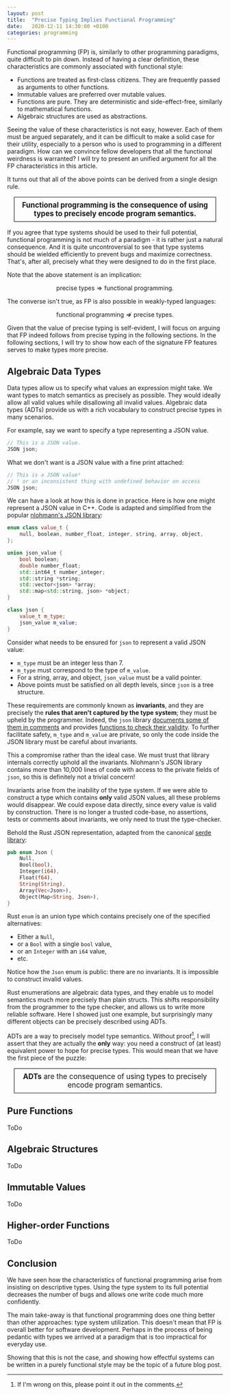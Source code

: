```yaml
---
layout: post
title:  "Precise Typing Implies Functional Programming"
date:   2020-12-11 14:30:00 +0100
categories: programming
---
```

Functional programming (FP) is, similarly to other programming paradigms, quite difficult to pin down. Instead of having a clear definition, these characteristics are commonly associated with functional style:

* Functions are treated as first-class citizens. They are frequently passed as arguments to other functions.
* Immutable values are preferred over mutable values.
* Functions are pure. They are deterministic and side-effect-free, similarly to mathematical functions.
* Algebraic structures are used as abstractions.

Seeing the value of these characteristics is not easy, however. Each of them must be argued separately, and it can be difficult to make a solid case for their utility, especially to a person who is used to programming in a different paradigm. How can we convince fellow developers that all the functional weirdness is warranted? I will try to present an unified argument for all the FP characteristics in this article.

<!--
* Why should I use first-class functions rather than first-class objects?
* Isn't function composition unnecessarily cryptic in comparison to simple sequential statements?
* Purity is valuable, but aren't side-effects sometimes more natural?
-->

<!-- Functional programming arises in a number of ways. I will explore, how functional programming follows from strong typing. This illustrates nicely why various FP concepts are useful, as they help us leverage the type system in an optimal way. -->

It turns out that all of the above points can be derived from a single design rule.

<!-- There is an underlying characteristic hidden beneath the usual functional programming patterns. The characteristics above can be seen merely as effects of this characteristic, and its value is rather self-evident. Without further ado, here it is: -->

<style>
.banner {
    font-size: larger;
    padding: 0.5rem;
    margin: 1rem;
    border: 1px solid black;
    text-align: center;
}
</style>
<p style="font-weight: bold; font-size: larger; padding: 0.5rem; margin: 1rem; border: 1px solid black; text-align: center;" class="banner">
<b>Functional programming is the consequence of using types to precisely encode program semantics.</b>
</p>

If you agree that type systems should be used to their full potential, functional programming is not much of a paradigm - it is rather just a natural consequence. And it is quite uncontroversial to see that type systems should be wielded efficiently to prevent bugs and maximize correctness. That's, after all, precisely what they were designed to do in the first place.

Note that the above statement is an implication:

$$\text{precise types} ⇒ \text{functional programming}.$$

The converse isn't true, as FP is also possible in weakly-typed languages:

$$\text{functional programming} ⇏ \text{precise types}.$$

<!-- Indeed, one can arrive at functional programming from multiple directions, as is the case with many other good ideas. -->

Given that the value of precise typing is self-evident, I will focus on arguing that FP indeed follows from precise typing in the following sections. In the following sections, I will try to show how each of the signature FP features serves to make types more precise.

## Algebraic Data Types

Data types allow us to specify what values an expression might take. We want types to match semantics as precisely as possible. They would ideally allow all valid values while disallowing all invalid values. Algebraic data types (ADTs) provide us with a rich vocabulary to construct precise types in many scenarios.

For example, say we want to specify a type representing a JSON value.

```c++
// This is a JSON value.
JSON json;
```

What we don't want is a JSON value with a fine print attached:

```c++
// This is a JSON value¹
// ¹ or an inconsistent thing with undefined behavior on access
JSON json;
```

We can have a look at how this is done in practice. Here is how one might represent a JSON value in C++. Code is adapted and simplified from the popular [nlohmann's JSON library](https://github.com/nlohmann/json):

```c++
enum class value_t {
    null, boolean, number_float, integer, string, array, object,
};

union json_value {
    bool boolean;
    double number_float;
    std::int64_t number_integer;
    std::string *string;
    std::vector<json> *array;
    std::map<std::string, json> *object;
}

class json {
    value_t m_type;
    json_value m_value;
}
```

Consider what needs to be ensured for `json` to represent a valid JSON value:

* `m_type` must be an integer less than 7.
* `m_type` must correspond to the type of `m_value`.
* For a string, array, and object, `json_value` must be a valid pointer.
* Above points must be satisfied on all depth levels, since `json` is a tree structure.

These requirements are commonly known as **invariants**, and they are precisely the **rules that aren't captured by the type system**; they must be upheld by the programmer. Indeed, the `json` library [documents some of them in comments](https://github.com/nlohmann/json/blob/97fe455ad5dd889ed30cf23bc735bb038ef67435/include/nlohmann/json.hpp#L150-L155) and provides [functions to check their validity](https://github.com/nlohmann/json/blob/97fe455ad5dd889ed30cf23bc735bb038ef67435/include/nlohmann/json.hpp#L1227-L1233). To further facilitate safety, `m_type` and `m_value` are private, so only the code inside the JSON library must be careful about invariants.

This a compromise rather than the ideal case. We must trust that library internals correctly uphold all the invariants. Nlohmann's JSON library contains more than 10,000 lines of code with access to the private fields of `json`, so this is definitely not a trivial concern!

Invariants arise from the inability of the type system. If we were able to construct a type which contains **only** valid JSON values, all these problems would disappear. We could expose data directly, since every value is valid by construction. There is no longer a trusted code-base, no assertions, tests or comments about invariants, we only need to trust the type-checker.

Behold the Rust JSON representation, adapted from the canonical [serde library](https://github.com/serde-rs/json):

```rust
pub enum Json {
    Null,
    Bool(bool),
    Integer(i64),
    Float(f64),
    String(String),
    Array(Vec<Json>),
    Object(Map<String, Json>),
}
```

Rust `enum` is an union type which contains precisely one of the specified alternatives:

* Either a `Null`,
* or a `Bool` with a single `bool` value,
* or an `Integer` with an `i64` value,
* etc.

Notice how the `Json` enum is public: there are no invariants. It is impossible to construct invalid values.

Rust enumerations are algebraic data types, and they enable us to model semantics much more precisely than plain structs. This shifts responsibility from the programmer to the type checker, and allows us to write more reliable software. Here I showed just one example, but surprisingly many different objects can be precisely described using ADTs.

ADTs are a way to precisely model type semantics. Without proof[^1], I will assert that they are actually the **only** way: you need a construct of (at least) equivalent power to hope for precise types. This would mean that we have the first piece of the puzzle:

<p class="banner">
<b>ADTs</b> are the consequence of using types to precisely encode program semantics.
</p>

## Pure Functions

ToDo

## Algebraic Structures

ToDo

## Immutable Values

ToDo

## Higher-order Functions

ToDo

## Conclusion

We have seen how the characteristics of functional programming arise from insisting on descriptive types. Using the type system to its full potential decreases the number of bugs and allows one write code much more confidently.

The main take-away is that functional programming does one thing better than other approaches: type system utilization. This doesn't mean that FP is overall better for software development. Perhaps in the process of being pedantic with types we arrived at a paradigm that is too impractical for everyday use.

Showing that this is not the case, and showing how effectful systems can be written in a purely functional style may be the topic of a future blog post.

[^1]: If I'm wrong on this, please point it out in the comments.

<!--

## Types of Values

Types define (among other things) the set of all possible values a variable can take. Precise types constrain variables to only semantically valid values. Types should, ideally, contain no semantically invalid values.

Consider, for example, nullable types. They are convenient to have, and many languages make them nearly universal. But this universality brings impreciseness. While nullable types are useful for returning *from* functions, they are mostly wrong for passing *into* functions. Every function has to correctly handle each of its arguments possibly being null, and failure to do so often results in `NullPointerException` or equivalent. You have to correctly propagate through your program an extra failure condition for each variable whether it makes sense or not.

We can get rid of this problem by making only some types nullable, perhaps using an `Optional<Type>`.

Similar considerations arise for values which may be one of multiple things. An example may be  modeling remote data which must be fetched from a server. Remote data may be in multiple mutually-exclusive states:

* Data was not yet requested.
* Data was requested, but we did not get a response yet.
* There was an error on request.
* Data was successfully fetched.

This can be perfectly captured as an algebraic data type (ADT), for example, in Haskell:

```haskell
data RemoteData err res
  = NotAsked
  | Loading
  | Failure err
  | Success res
```

There are no extra values here, and every `RemoteData` variable you construct is guaranteed to be valid. You could simulate `RemoteData` without ADTs, but it would always contain invalid values. Those could be hidden inside a module/class with a safe interface, but this just shifts responsibility to the class implementation. Here is [a great article](https://lexi-lambda.github.io/blog/2020/11/01/names-are-not-type-safety/) detailing why this approach is suboptimal.

In conclusion, algebraic data types, one of the characteristics of FP style, are needed to precisely model value semantics.

## Functions

Next, let's look at functions. Most languages specify the means by which a function can interact with the rest of the program via **function signature**, consisting of **argument types** and the **return type**. Argument types specify the prerequisites, and the return type specifies the effects (results) of the function.

However, arguments and the return value don't specify function interface precisely. Functions can also do various side-effects not captured by the signature. They can:

* Access global variables, static variables, or instance variables
* Access external resources, such as PRNG state, network state, file IO, console, etc.
* Mutate arguments
* Throw exceptions

These are interactions that must be well documented and kept in mind by the programmers. They may create long-range order dependencies, which the type system doesn't know about. If side effects are not used sparingly, function signatures are not very descriptive.

We can increase type precision by getting rid of these escape hatches. Without them, function results are observable only through the return value, and the function can't access anything but its arguments. This makes type signatures much more expressive. Functions like this are called **pure**, and they are used pervasively in FP style.

Limiting ourselves to only pure functions may seem very... limiting. Obviously, side-effects exist because they are practical. How can we hope to do anything useful using just pure functions? Without diving deeper into this topic, rest assured that people write programs in languages with *only* pure functions, and it works just fine. The drawback is the steep learning curve, but it is only an upfront cost, paid once in a lifetime.

Purely functional IO requires pervasive use of higher-order functions, which is another FP characteristic.

### Mutability

If we limit ourselves to only pure functions, mutability is no longer very useful. Functions can't access anything but their arguments, and those can't be modified. This means that mutability is confined only to function bodies, where it can serve as a convenience. Some languages use function calls instead of `for` and `while` loops, which supersedes the few remaining use-cases for mutable values.

## Patterns

Now we have precise value and function types, but that is not enough. We also need a way to specify relations between them. Consider, for example, a sorting algorithm. It consists of a function `sort` together with a less-or-equal operator `leq`:

```rust
sort(Array<T>) -> Array<T>
leq(T, T) -> Bool // less or equal, ≤
```

The correctness of `sort` depends crucially on the semantics of `leq`: it can't be any old function, it must be a [total order](https://en.wikipedia.org/wiki/Total_order). It must satisfy the following relations:

* Antisymmetry. If `a ≤ b` and `b ≤ a` then `a = b`.
* Transitivity. If `a ≤ b` and `b ≤ c` then `a ≤ c`.
* Connexity. `a ≤ b` or `b ≤ a`.

If some of these are not satisfied, `sort` behaviour may not be what we expect:

```python
>>> sorted([4, float('nan'), 2, 1])
[4, nan, 1, 2]
```

This result is clearly incorrect, and it is because the `leq` is not a total order over IEEE 754 floats; it doesn't satisfy connexity. We need a way to encode this requirement into the type system, otherwise these kinds of bugs can't be prevented. This is what typeclasses/traits are used for. In Haskell:

```haskell
sort :: Ord a => [a] -> [a]
```

The `Ord` constraint tells us that we have an `≤` which forms a total order over `a`. In Rust, there is an equivalent pattern, this time sorting in place:

```rust
impl<T> Vec<T> {
    pub fn sort(&mut self) where T: Ord,
}
```

And indeed, `Ord` is not implemented for floats, which prevents the patological case above. Users of `sort` and orderable types can rest assured that they can't mess up the composition.

For a different example, suppose we want to make a parralel array sum function. This function splits the array into N sub-arrays, sums up each one in a thread, and finally sums the sub-results together. To get the same result regardless of the number of sub-arrays, our sum operation must be associative. We can express this by using the `Semigroup a` constraint which provides us with an associative operation over `a`.

```haskell
parallelSum :: Semigroup a => [a] -> a
```

This pattern of having lawful structures is ubiquitous in functional programming, and there are many well-known algebraic structures. In OOP languages, interfaces or classes could be used to the same effect, however, they have [many restrictions](https://stackoverflow.com/a/8123973) which make them much less useful.

## Other Options

We could achieve some of our goals by using other language features, not just types. For example, nullable types are sometimes a language primitive (Kotlin, Swift, SQL). Errors can be signalized using exceptions instead of return types (Java, C++). I would argue that both of these approaches are simultaneously more complex and less powerful than a type-based system. I will not go in depth on this topic, however, since this article is long enough as it is.

Mutable output arguments can be used in addition to return values. I don't see any problem with this alternative, as long as these arguments are explicitly marked.

## Notes on OOP

Object oriented programming encourages both imprecise data types, and non-descriptive functional signatures.

**Imprecise data types** arise because classes frequently contain **many** fields. This is caused by:

* OOP mental model of (thing == instance) is often not granular enough.
* Uninitialized states [are sometimes unavoidable](https://250bpm.com/blog:4/).
* References to other classes bring in their fields too.
* Nullability pervasiveness in mainstream OOP languages.
* Inheritance brings unnecessary baggage.

Often, tons invalid states are possible in classes. Keeping state consistent is a **major** challenge.

**Non-descriptive functional signatures** are given by the fact that functions have blanket access to instance variables. This is the same as passing in a bunch of mostly unnecessary arguments, which goes against descriptive function types. Worse, functions may work mainly through instance state manipulation instead of through return values. This leads to non-descriptive types, and by trying to compensate, to overly descriptive names. Ever seen code like this?

```java
private void includeSetupAndTeardownPages() throws Exception {
    includeSetupPages();
    includePageContent();
    includeTeardownPages();
    updatePageContent();
}

private void includeSetupPages() throws Exception {
    if (isSuite)
      includeSuiteSetupPage();
    includeSetupPage();
}

private void includeSuiteSetupPage() throws Exception {
    include(SuiteResponder.SUITE_SETUP_NAME, "-setup");
}

private void includeSetupPage() throws Exception {
    include("SetUp", "-setup");
}
```

Notice how function signatures are devoid of any information - every function has the exact same signature! Any of the statements can be duplicated, omitted, or rearranged without the compiler complaining. Control flow is fully implicit and the type system is all but useless. Luckily, this hardcore OOP style [is on the decline](https://qntm.org/clean).

In a purely functional setting, this can't happen. Any pure function which returns `void` is useless since it conveys no information in its return value. As a rule of thumb, even in non purely functional setting, `void`-returning functions should rarely be used.

-->

<!-- We will not consider argument names and function name as parts of function signature - their correspondence to semantics can't be checked by the compiler. Let me write down an example in C++:

```c++
int f(string a);
```

I replaced the names with placeholder letters since they are not a part of the signature. We can test how precise our types are by trying to guess what the function does and how it can be used. Here are some possibilities:

* `f` counts the number of bytes in `a`.
* `f` parses a `string` into an `int`. It throws an exception if `string` contains non-digit characters.
* `f` opens a file `a`, and returns file size. It throws if the file doesn't exist.
* `f` replaces all the non-ASCII characters in `a` with placeholders. It returns the number of replacements. -->
<!--
We can see that function signature is only a part of the function interface. Functions can do **so much more** than just returning a value. Based on function signature alone, we can't tell whether a function is doing any funny business under our feet, or how to correctly use it. Can we memoize the function? Can we safely call the function twice in parallel? Do we need to conjure up any external environment if we want to use the function in a different project? This information is not represented in the function signature. We have to inspect the innards, and the type checker can't prove that our analysis is correct.

Let's try to increase the precision of function signatures. We already have all the parts we need: a way to specify prerequisites (argument types), and a way to specify effects (return type). We just need to make these the **only** prerequisited and effects - get rid of escape hatches. We need to make our functions pure.

Pure functions are very pleasant to work with. They depend only on their arguments so they are easily tested and reasoned about. Their effects are constrained to the return value, so their execution is otherwise unobservable. Independent functions can be parallelized, re-ordered, or executed at arbitrary times without changing semantics. Flow of information (or lack thereof) is reified as argument passing.

## Methods and OOP

Class methods^[also known as instance functions], often suffer from very non-descriptive signatures, but the problem is opposite to what we saw before. Instead of failing to specify some prerequisites as arguments, they specify *more than they need*. Methods can access all the instance variables. This gives them a large surface they can work on, which often leads to non-obvious information flow, where the principal function effects are not their return values, but rather mutations of object state. With large objects, the number of possible states grow exponentially, and the probability that all of them are handled correctly by all functions is low.

TODO: example of an OOP interface which is hard to follow. Perhaps from Clean Code, or something.

## Values

For our intents and purposes, values are just entities that can be passed to and returned from functions. To pin down function semantics precisely, values need to be precise too. Ideally, they would specify what can be passed into a function or returned from one as tightly as possible.

* Tightly specifying arguments minimizes the number of values that the function needs to correctly handle
* Tightly specifying return values ensures that downstream functions don't need to correctly handle as many values.

Consider languages in which variables can be `null`. For each function argument, there is an extra `null` that needs to be considered, even if there is no valid action that can be taken for such an argument. Specifying only some values as nullable, for example using `optional<T>`, allows for tighter specifications.

If exceptions can be thrown from all functions, then non-throwing functions can't be marked as such. It may be better to use checked exceptions, or to use algebraic data types to explicitly mark functions which can fail, such as Rust's `Result<Ok, Err>`.

If the principle of tight value types is taken seriously, it may even lead to all functions being infallible, as is the case with Elm or PureScript. In these languages, there are no runtime exceptions, with some caveats. The compiler checks that all possible values are handled by each function.

<!--
To sum up, function prereqisites are arguments *and some other stuff.* Function effects are the return value *and some other stuff.* If we want to make the type system capture function semantics precisely, we must get rid of the escape hatches: either by convention, or by language restrictions. We move towards the functional programming approach of pure functions and no side-effects.
 -->
<!--
 ## Patterns

 Capturing the interfaces of groups of functions, rather than single functions.

 Typeclasses, sets, lattices, monoids, etc.

 map, filter, reduce

## Making Function Signatures Precise

Functional programming allows you to.

Is it practical? Haskell does that. People write software in Haskell. QED.

Is it more work? Yes, there is much more lifting going on. Stuff gets more abstract. But this is an upfront cost - a steeper learning curve.

What do we win? Since functions are pure, we get order independence. We can freely rearrange them, as long as there are no dependencies.


## Types

We used types in the previous paragraphs to constrain public interface of functions. We will now look at how types can be used to model function semantics as precisely as possible.

For data structures, honesty with types implies tight domain modelling. Facts about data should be encoded in types as precisely as possible. This implies:

- making invalid states unrepresentable



## Where to stop?

Designing software functionally is extra effort compared to imperative programming. Religiously following the FP paradigm may have diminishing returns, which would mean that there is a point where the extra effort is no longer justified by the benefits. Is there such a point?

The extra effort manifests in three ways:

1. Learing curve. It is hard to learn functional paradigm's more exotic patterns. This is the cost a developer pays only once in their life. Also known as "becoming a better programmer".
2. Planning. Modelling domains precisely with types requires some upfront planning. You may have to sit down with a pen and paper and try to understand your task as well as possible before you start writing code.
3. Day-to-day programming overhead. This is probably negligible.

Perhaps unintuitively, pinning your domain down with precise types doesn't decrease flexibility. Rather, types allow you to encode the requirements of your functions, but nothing extra. Functional code can be amazingly expressive. -->